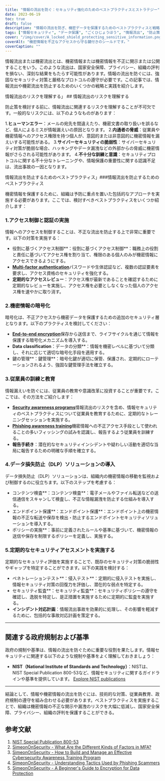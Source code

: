 ```yaml
---
title: "情報の流出を防ぐ：セキュリティ強化のためのベストプラクティスとストラテジー"
date: 2023-06-19
toc: true
draft: false
description: "情報の流出を防ぎ、機密データを保護するためのベストプラクティスと戦略を学び、セキュリティと保護の強化を確保します。"
tags: ["情報セキュリティ", "データ保護", "ごくひじょうほう", "情報流出", "防止策", "さいぜんのそち", "アクセス制御", "暗号化", "社員教育", "サイバーセキュリティ", "データ損失防止", "セキュリティアセスメント", "官制", "エヌアイエスティー", "内部脅威", "サイバーセキュリティの脆弱性", "ヒューマンエラー", "啓蒙活動", "フィッシングアウェアネス", "DLPソリューション", "ロールベースアクセスコントロール", "多要素認証", "あんごうキーかんり", "エンドポイントプロテクション", "コンテンツ検査", "安全監査", "侵入テスト", "インシデントレスポンス計画", "セキュリティプロトコル", "インフォメーションプロテクト"]
cover: "/img/cover/A_locked_shield_protecting_sensitive_information.png"
coverAlt: "機密情報を不正なアクセスから守る鍵付きのシールドです。"
coverCaption: ""
---
```


情報流出または機密流出とは、機密情報または機密情報を不正に開示または公開することをいう。このような流出は、国家安全保障、プライバシー、組織の評判を損ない、深刻な結果をもたらす可能性があります。情報の流出を防ぐには、強固なセキュリティ対策と厳格なプロトコルの遵守が必要です。この記事では、情報流出や機密流出を防止するためのいくつかの戦略と実践を紹介します。

情報流出のリスクを理解する」 ## 情報流出のリスクを理解する

防止策を検討する前に、情報流出に関連するリスクを理解することが不可欠です。一般的なリスクには、以下のようなものがあります：

1.**ヒューマンエラー**：メールの宛先を間違えたり、機密文書の取り扱いを誤るなど、個人によるミスが情報漏えいの原因となります。
2.**内通者の脅威**：従業員や機密情報へのアクセス権限を持つ個人が、意図的または非意図的に機密情報を漏えいする可能性がある。
3.**サイバーセキュリティの脆弱性**：サイバーセキュリティ対策が脆弱な場合、ハッキングやデータ漏洩などの外部からの脅威に機密情報がさらされる可能性があります。
4.**不十分な訓練と意識**：セキュリティプロトコルに関する不十分なトレーニングや、情報保護の重要性に関する認識不足は、流出事故の一因となります。

情報流出を防止するためのベストプラクティス」###情報流出を防止するためのベストプラクティス

機密情報を保護するために、組織は予防に重点を置いた包括的なアプローチを実施する必要があります。ここでは、検討すべきベストプラクティスをいくつか紹介します：

### 1.アクセス制御と認証の実施

情報へのアクセスを制御することは、不正な流出を防止する上で非常に重要です。以下の対策を実施する：

- 役割に基づくアクセス制御**：役割に基づくアクセス制御**：職務上の役割と責任に基づいてアクセス権を割り当て、権限のある個人のみが機密情報にアクセスできるようにする。
- [**Multi-factor authentication**](https://simeononsecurity.com/articles/what-are-the-diferent-kinds-of-factors-in-mfa/)パスワードや生体認証など、複数の認証要素を要求し、アクセス資格のセキュリティを強化する。
- **定期的なアクセスレビュー**：アクセス権が最新であることを確認するために定期的なレビューを実施し、アクセス権を必要としなくなった個人のアクセス権を速やかに取り消す。

### 2.機密情報の暗号化

暗号化は、不正アクセスから機密データを保護するための追加のセキュリティ層となります。以下のプラクティスを検討してください：

- [**End-to-end encryption**](https://simeononsecurity.com/articles/a-beginners-guide-to-using-encryption-for-data-protection/)保存から送信まで、ライフサイクルを通じて情報を保護する暗号化メカニズムを導入する。
- **Data classification**：データの分類**：情報を機密レベルに基づいて分類し、それに応じて適切な暗号化手段を適用する。
- 鍵の管理**：鍵管理**：暗号化鍵が適切に保管、保護され、定期的にローテーションされるよう、強固な鍵管理手法を確立する。

### 3.従業員の訓練と教育

情報漏えいを防ぐには、従業員の教育や意識改革に投資することが重要です。ここでは、その方法をご紹介します：

- [**Security awareness programs**](https://simeononsecurity.com/articles/how-to-build-and-manage-an-effective-cybersecurity-awareness-training-program/)情報流出のリスクを含め、情報セキュリティのベストプラクティスについて従業員を教育するために、定期的なトレーニングセッションを実施する。
- [**Phishing awareness training**](https://simeononsecurity.com/articles/understanding-tactics-used-by-phising-scammers/)機密情報への不正アクセス手段として使われることの多いフィッシングの試みを認識し、報告するよう従業員を訓練する。
- **報告手続き**：潜在的なセキュリティインシデントや疑わしい活動を適切な当局に報告するための明確な手順を確立する。

### 4.データ損失防止（DLP）ソリューションの導入

データ損失防止（DLP）ソリューションは、組織内の機密情報の移動を監視および制御するのに役立ちます。以下のステップを考慮する：

- コンテンツ検査**：コンテンツ検査**：電子メールやファイル転送などの送信通信をスキャンして検査し、不正な情報漏洩を防止する仕組みを導入する。
- エンドポイント保護**：エンドポイント保護**：エンドポイント上の機密情報の不正な転送や保存を検出・防止するエンドポイントセキュリティソリューションを導入する。
- ポリシーの実施**：事前に定義されたルールや基準に基づいて、機密情報の送信や保存を制限するポリシーを定義し、実施する。

### 5.定期的なセキュリティアセスメントを実施する

定期的なセキュリティ評価を実施することで、既存のセキュリティ対策の脆弱性やギャップを特定することができます。以下の実践を検討する：

- ペネトレーションテスト**：侵入テスト**：定期的に侵入テストを実施し、情報セキュリティ対策の回復力を評価し、潜在的な弱点を特定する。
- セキュリティ監査**：セキュリティ監査**：セキュリティポリシーの遵守を確認し、逸脱を特定し、是正措置を実施するために定期的に監査を実施する。
- **インシデント対応計画**：情報流出事故を効果的に処理し、その影響を軽減するために、包括的な事故対応計画を策定する。

______

## 関連する政府規制および基準

政府の規制や基準は、情報の流出を防ぐために重要な役割を果たします。情報セキュリティに関連する以下のような規制や基準をよく理解しておきましょう：

- **NIST（National Institute of Standards and Technology）**：NISTは、NIST Special Publication 800-53など、情報セキュリティに関するガイドラインや基準を提供しています。 [Explore NIST publications](https://csrc.nist.gov/publications/detail/sp/800-53/rev-5/final)

______

結論として、情報や機密情報の流出を防ぐには、技術的な対策、従業員教育、政府規制の遵守を組み合わせる必要があります。ベストプラクティスを実施することで、組織は機密情報の不正な開示や漏洩のリスクを大幅に低減し、国家安全保障、プライバシー、組織の評判を保護することができる。

## 参考文献

1. [NIST Special Publication 800-53](https://csrc.nist.gov/publications/detail/sp/800-53/rev-5/final)
2. [SimeonOnSecurity - What Are the Different Kinds of Factors in MFA?](https://simeononsecurity.com/articles/what-are-the-diferent-kinds-of-factors-in-mfa/)
3. [SimeonOnSecurity - How to Build and Manage an Effective Cybersecurity Awareness Training Program](https://simeononsecurity.com/articles/how-to-build-and-manage-an-effective-cybersecurity-awareness-training-program/)
4. [SimeonOnSecurity - Understanding Tactics Used by Phishing Scammers](https://simeononsecurity.com/articles/understanding-tactics-used-by-phising-scammers/)
5. [SimeonOnSecurity - A Beginner's Guide to Encryption for Data Protection](https://simeononsecurity.com/articles/a-beginners-guide-to-using-encryption-for-data-protection/)
